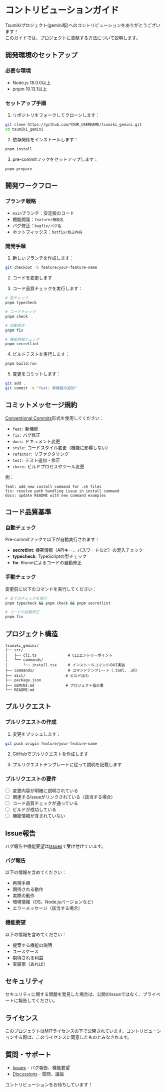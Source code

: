 # コントリビューションガイド

Tsumikiプロジェクト(gemini版)へのコントリビューションをありがとうございます！  
このガイドでは、プロジェクトに貢献する方法について説明します。

## 開発環境のセットアップ

### 必要な環境

- Node.js 18.0.0以上
- pnpm 10.13.1以上

### セットアップ手順

1. リポジトリをフォークしてクローンします：

```bash
git clone https://github.com/YOUR_USERNAME/tsumiki_gemini.git
cd tsumiki_gemini
```

2. 依存関係をインストールします：

```bash
pnpm install
```

3. pre-commitフックをセットアップします：

```bash
pnpm prepare
```

## 開発ワークフロー

### ブランチ戦略

- `main`ブランチ：安定版のコード
- 機能開発：`feature/機能名`
- バグ修正：`bugfix/バグ名`
- ホットフィックス：`hotfix/修正内容`

### 開発手順

1. 新しいブランチを作成します：

```bash
git checkout -b feature/your-feature-name
```

2. コードを変更します

3. コード品質チェックを実行します：

```bash
# 型チェック
pnpm typecheck

# コードチェック
pnpm check

# 自動修正
pnpm fix

# 機密情報チェック
pnpm secretlint
```

4. ビルドテストを実行します：

```bash
pnpm build:run
```

5. 変更をコミットします：

```bash
git add .
git commit -m "feat: 新機能の追加"
```

## コミットメッセージ規約

[Conventional Commits](https://www.conventionalcommits.org/)形式を使用してください：

- `feat:` 新機能
- `fix:` バグ修正
- `docs:` ドキュメント変更
- `style:` コードスタイル変更（機能に影響しない）
- `refactor:` リファクタリング
- `test:` テスト追加・修正
- `chore:` ビルドプロセスやツール変更

例：
```
feat: add new install command for .sh files
fix: resolve path handling issue in install command
docs: update README with new command examples
```

## コード品質基準

### 自動チェック

Pre-commitフックで以下が自動実行されます：

- **secretlint**: 機密情報（APIキー、パスワードなど）の混入チェック
- **typecheck**: TypeScriptの型チェック
- **fix**: Biomeによるコードの自動修正

### 手動チェック

変更前に以下のコマンドを実行してください：

```bash
# 全てのチェックを実行
pnpm typecheck && pnpm check && pnpm secretlint

# コードの自動修正
pnpm fix
```

## プロジェクト構造

```
tsumiki_gemini/
├── src/
│   ├── cli.ts              # CLIエントリーポイント
│   └── commands/
│       └── install.tsx     # インストールコマンドのUI実装
├── commands/               # コマンドテンプレート（.toml, .sh）
├── dist/                  # ビルド出力
├── package.json
├── GEMINI.md              # プロジェクト指示書
└── README.md
```

## プルリクエスト

### プルリクエストの作成

1. 変更をプッシュします：

```bash
git push origin feature/your-feature-name
```

2. GitHubでプルリクエストを作成します

3. プルリクエストテンプレートに従って説明を記載します

### プルリクエストの要件

- [ ] 変更内容が明確に説明されている
- [ ] 関連するIssueがリンクされている（該当する場合）
- [ ] コード品質チェックが通っている
- [ ] ビルドが成功している
- [ ] 機密情報が含まれていない

## Issue報告

バグ報告や機能要望は[Issues](https://github.com/R7038XX/tsumiki_gemini/issues)で受け付けています。

### バグ報告

以下の情報を含めてください：

- 再現手順
- 期待される動作
- 実際の動作
- 環境情報（OS、Node.jsバージョンなど）
- エラーメッセージ（該当する場合）

### 機能要望

以下の情報を含めてください：

- 提案する機能の説明
- ユースケース
- 期待される利益
- 実装案（あれば）

## セキュリティ

セキュリティに関する問題を発見した場合は、公開のIssueではなく、プライベートに報告してください。

## ライセンス

このプロジェクトはMITライセンスの下で公開されています。コントリビューションする際は、このライセンスに同意したものとみなされます。

## 質問・サポート

- [Issues](https://github.com/R7038XX/tsumiki_gemini/issues) - バグ報告、機能要望
- [Discussions](https://github.com/R7038XX/tsumiki_gemini/discussions) - 質問、議論

コントリビューションをお待ちしています！
